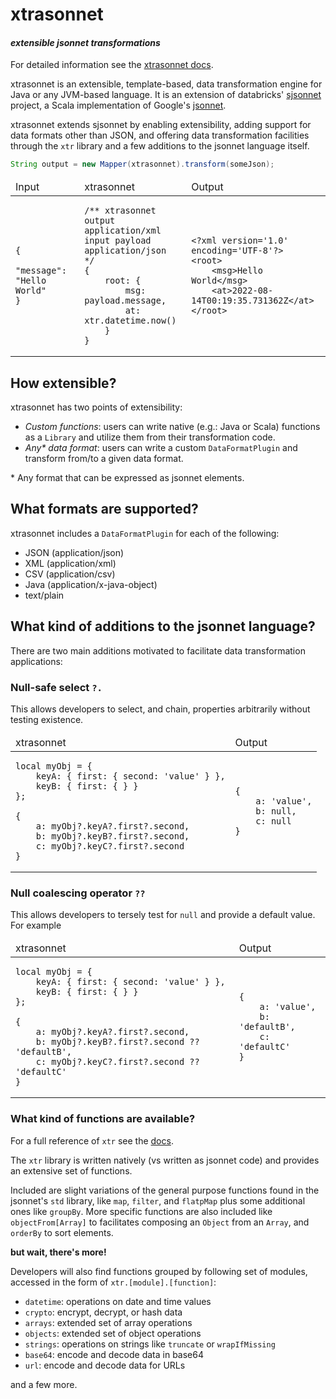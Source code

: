 # xtrasonnet

#### _extensible jsonnet transformations_ 
For detailed information see the [xtrasonnet docs](https://josemontoya.io/xtrasonnet).

xtrasonnet is an extensible, template-based, data transformation engine for Java or any JVM-based language. It is an extension of databricks' [sjsonnet](https://github.com/databricks/sjsonnet) project, a Scala implementation of Google's [jsonnet](https://github.com/google/jsonnet).

xtrasonnet extends sjsonnet by enabling extensibility, adding support for data formats other than JSON, and offering data transformation facilities through the `xtr` library and a few additions to the jsonnet language itself.

```java
String output = new Mapper(xtrasonnet).transform(someJson);
```

<table>
<thead><tr><td>Input</td><td>xtrasonnet</td><td>Output</td></tr></thead>
<tbody>
<tr><td>

```
{ 
    "message": "Hello World" 
}
```

</td>
<td>

```
/** xtrasonnet
output application/xml
input payload application/json
*/
{
    root: {
        msg: payload.message,
        at: xtr.datetime.now()
    }
}
```

</td>
<td>

```
<?xml version='1.0' encoding='UTF-8'?>
<root>
	<msg>Hello World</msg>
	<at>2022-08-14T00:19:35.731362Z</at>
</root>
```

</td></tr>
</tbody>
</table>

## How extensible?
xtrasonnet has two points of extensibility:
* _Custom functions_: users can write native (e.g.: Java or Scala) functions as a `Library` and utilize them from their transformation code. 
* _Any* data format_: users can write a custom `DataFormatPlugin` and transform from/to a given data format. 

\* Any format that can be expressed as jsonnet elements.

## What formats are supported?
xtrasonnet includes a `DataFormatPlugin` for each of the following: 
* JSON (application/json)
* XML (application/xml)
* CSV (application/csv)
* Java (application/x-java-object)
* text/plain

## What kind of additions to the jsonnet language?
There are two main additions motivated to facilitate data transformation applications:

### Null-safe select `?.`
This allows developers to select, and chain, properties arbitrarily without testing existence.

<table>
<thead><tr><td>xtrasonnet</td><td>Output</td></tr></thead>
<tbody>
<tr><td>

```jsonnet
local myObj = {
    keyA: { first: { second: 'value' } },
    keyB: { first: { } }
};

{
    a: myObj?.keyA?.first?.second,
    b: myObj?.keyB?.first?.second,
    c: myObj?.keyC?.first?.second
}
```

</td>
<td>

```jsonnet
{
    a: 'value',
    b: null,
    c: null
}
```

</td></tr>
</tbody>
</table>


### Null coalescing operator `??`
This allows developers to tersely test for `null` and provide a default value. For example

<table>
<thead><tr><td>xtrasonnet</td><td>Output</td></tr></thead>
<tbody>
<tr><td>

```jsonnet
local myObj = {
    keyA: { first: { second: 'value' } },
    keyB: { first: { } }
};

{
    a: myObj?.keyA?.first?.second,
    b: myObj?.keyB?.first?.second ?? 'defaultB',
    c: myObj?.keyC?.first?.second ?? 'defaultC'
}
```

</td>
<td>

```jsonnet
{
    a: 'value',
    b: 'defaultB',
    c: 'defaultC'
}
```

</td></tr>
</tbody>
</table>

### What kind of functions are available?

For a full reference of `xtr` see the [docs](https://josemontoya.io/xtrasonnet/datasonnet/latest/index.html).

The `xtr` library is written natively (vs written as jsonnet code) and provides an extensive set of functions.

Included are slight variations of the general purpose functions found in the jsonnet's `std` library, like `map`, `filter`, and `flatpMap` plus some additional ones like `groupBy`. More specific functions are also included like `objectFrom[Array]` to facilitates composing an `Object` from an `Array`, and `orderBy` to sort elements.

**but wait, there's more!**

Developers will also find functions grouped by following set of modules, accessed in the form of `xtr.[module].[function]`:
* `datetime`: operations on date and time values
* `crypto`: encrypt, decrypt, or hash data
* `arrays`: extended set of array operations
* `objects`: extended set of object operations
* `strings`: operations on strings like `truncate` or `wrapIfMissing`
* `base64`: encode and decode data in base64
* `url`: encode and decode data for URLs

and a few more.
